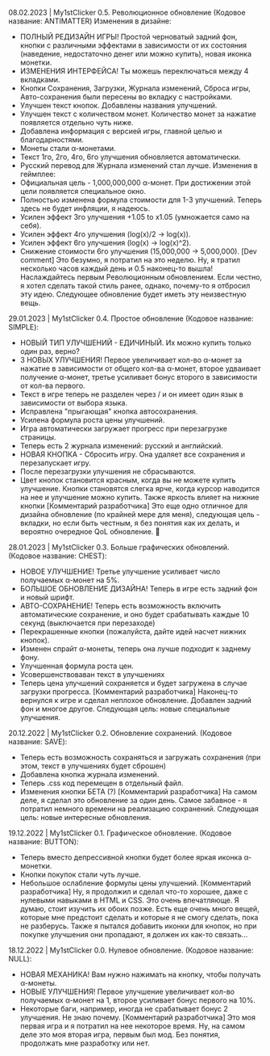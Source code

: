 08.02.2023 | My1stClicker 0.5. Революционное обновление (Кодовое название: ANTIMATTER)
Изменения в дизайне:
- ПОЛНЫЙ РЕДИЗАЙН ИГРЫ! Простой черноватый задний фон, кнопки с различными эффектами в зависимости от их состояния (наведение, недостаточно денег или можно купить), новая иконка монетки.
- ИЗМЕНЕНИЯ ИНТЕРФЕЙСА! Ты можешь переключаться между 4 вкладками.
- Кнопки Сохранения, Загрузки, Журнала изменений, Сброса игры, Авто-сохранения были пересены во вкладку с настройками.
- Улучшен текст кнопок. Добавлены названия улучшений.
- Улучшен текст с количеством монет. Количество монет за нажатие появляется отдельно чуть ниже.
- Добавлена информация с версией игры, главной целью и благодарностями.
- Монеты стали α-монетами.
- Текст 1го, 2го, 4го, 6го улучшения обновляется автоматически.
- Русский перевод для Журнала изменений стал лучше.
Изменения в геймплее:
- Официальная цель - 1,000,000,000 α-монет. При достижении этой цели появляется специальное окно.
- Полностью изменена формула стоимости для 1-3 улучшений. Теперь здесь не будет инфляции, я надеюсь.
- Усилен эффект 3го улучшения +1.05 to x1.05 (умножается само на себя).
- Усилен эффект 4го улучшения (log(x)/2 -> log(x)).
- Усилен эффект 6го улучшения (log(x) -> log(x)^2).
- Снижение стоимости 6го улучшения (15,000,000 -> 5,000,000).
[Dev comment]
Это безумно, я потратил на это неделю. Ну, я тратил несколько часов каждый день и 0.5 наконец-то вышла! Наслаждайтесь первым Революционным обновлением. Если честно, я хотел сделать такой стиль ранее, однако, почему-то я отбросил эту идею. Следующее обновление будет иметь эту неизвестную вещь.

29.01.2023 | My1stClicker 0.4. Простое обновление (Кодовое название: SIMPLE):
- НОВЫЙ ТИП УЛУЧШЕНИЙ - ЕДИЧИНЫЙ. Их можно купить только один раз, верно?
- 3 НОВЫХ УЛУЧШЕНИЯ! Первое увеличивает кол-во α-монет за нажатие в зависимости от общего кол-ва α-монет, второе удваивает получение α-монет, третье усиливает бонус второго в зависимости от кол-ва первого.
- Текст в игре теперь не разделен через / и он имеет один язык в зависимости от выбора языка.
- Исправлена "прыгающая" кнопка автосохранения.
- Усилена формула роста цены улучшений.
- Игра автоматически загружает прогресс при перезагрузке страницы.
- Теперь есть 2 журнала изменений: русский и английский. 
- НОВАЯ КНОПКА - Сбросить игру. Она удаляет все сохранения и перезапускает игру.
- После перезагрузки улучшения не сбрасываются.
- Цвет кнопок становится красным, когда вы не можете купить улучшение. Кнопки становятся слегка ярче, когда курсор наводится на нее и улучшение можно купить. Также яркость влияет на нижние кнопки
[Комментарий разработчика]
Это еще одно отличное для дизайна обновление (по крайней мере для меня), следующая цель - вкладки, но если быть честным, я без понятия как их делать, и вероятно очередное QoL обновление. 👀 

28.01.2023 | My1stClicker 0.3. Больше графических обновлений. (Кодовое название: CHEST):
- НОВОЕ УЛУЧШЕНИЕ! Третье улучшение усиливает число получаемых α-монет на 5%.
- БОЛЬШОЕ ОБНОВЛЕНИЕ ДИЗАЙНА! Теперь в игре есть задний фон и новый шрифт.
- АВТО-СОХРАНЕНИЕ! Теперь есть возможность включить автоматические сохранение, и оно будет срабатывать каждые 10 секунд (выключается при перезаходе)
- Перекрашенные кнопки (пожалуйста, дайте идей насчет нижних кнопок).
- Изменен спрайт α-монеты, теперь она лучше подходит к заднему фону.
- Улучшенная формула роста цен.
- Усовершенствоваван текст в улучшениях
- Теперь цена улучшений сохраняется и будет загружена в случае загрузки прогресса.
[Комментарий разработчика]
Наконец-то вернулся к игре и сделал неплохое обновление. Добавлен задний фон и многое другое. Следующая цель: новые специальные улучшения.

20.12.2022 | My1stClicker 0.2. Обновление сохранений. (Кодовое название: SAVE):
- Теперь есть возможность сохраняться и загружать сохранения (при этом, текст в улучшениях будет сброшен)
- Добавлена кнопка журнала изменений.
- Теперь .css код перемещен в отдельный файл.
- Изменения кнопки БЕТА (?)
[Комментарий разработчика]
На самом деле, я сделал это обновление за один день. Самое забавное - я потратил немного времени на реализацию сохранений. Следующая цель: новые интересные обновления.

19.12.2022 | My1stClicker 0.1. Графическое обновление. (Кодовое название: BUTTON):
- Теперь вместо депрессивной кнопки будет более яркая иконка α-монетки.
- Кнопки покупок стали чуть лучше.
- Небольшое ослабление формулы цены улучшений.
[Комментарий разработчика]
Ну, я продолжил и сделал что-то хорошее, даже с нулевыми навыками в HTML и CSS. Это очень впечатляюще. Я думаю, стоит изучить их обоих позже.
Есть еще очень много вещей, которые мне предстоит сделать и которые я не смогу сделать, пока не разберусь. Также я пытался добавить иконки для кнопок, но при покупке улучшения они пропадают, я должен их как-то связать... 

18.12.2022 | My1stClicker 0.0. Нулевое обновление. (Кодовое название: NULL):
- НОВАЯ МЕХАНИКА! Вам нужно нажимать на кнопку, чтобы получать α-монеты.
- НОВЫЕ УЛУЧШЕНИЯ! Первое улучшение увеличивает кол-во получаемых α-монет на 1, второе усиливает бонус первого на 10%.
- Некоторые баги, например, иногда не срабатывает бонус 2 улучшения. Не знаю почему.
[Комментарий разработчика]
Это моя первая игра и я потратил на нее некоторое время. Ну, на самом деле это моя вторая игра, первым был мод.
Без понятия, продолжать мне разработку или нет.